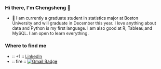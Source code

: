 ### Hi there, I'm Chengsheng 👋 
* 🌱  I am currently a graduate student in statistics major at Boston University and will graduate in December this year. I love anything about data and Python is         my first language. I am also good at R, Tableau,and MySQL. I am open to learn everything. 
 ### Where to find me 
  * :: +1 :: [LinkedIn](https://linkedin.com/in/ChengshengDeng) 
  * :: fire :: [![Gmail Badge](https://img.shields.io/badge/-dylanden@bu.edu-c14438?style=flat-square&logo=Gmail&logoColor=white&link=mailto:dylanden@bu.edu)](mailto:dylanden@bu.edu)
<!--
**ChengshengDeng/ChengshengDeng** is a ✨ _special_ ✨ repository because its `README.md` (this file) appears on your GitHub profile.

Here are some ideas to get you started:

- 🔭 I’m currently working on ...
- 🌱 I’m currently learning ...
- 👯 I’m looking to collaborate on ...
- 🤔 I’m looking for help with ...
- 💬 Ask me about ...
- 📫 How to reach me: ...
- 😄 Pronouns: ...
- ⚡ Fun fact: ...
-->
